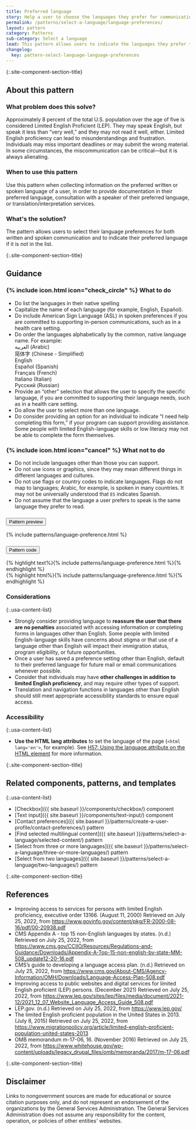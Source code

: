 ```yaml
---
title: Preferred language
story: Help a user to choose the languages they prefer for communication
permalink: /patterns/select-a-language/language-preferences/
layout: pattern
category: Patterns
sub-category: Select a language
lead: This pattern allows users to indicate the languages they prefer to use for either written or spoken communications.
changelog:
  key: pattern-select-language-language-preferences
---
```


{:.site-component-section-title}
## About this pattern

### What problem does this solve?

Approximately 8 percent of the total U.S. population over the age of five is considered Limited English Proficient (LEP). They may speak English, but speak it less than “very well,” and they may not read it well, either. Limited English proficiency can lead to misunderstandings and frustration. Individuals may miss important deadlines or may submit the wrong material. In some circumstances, the miscommunication can be critical—but it is always alienating.

### When to use this pattern

Use this pattern when collecting information on the preferred written or spoken language of a user, in order to provide documentation in their preferred language, consultation with a speaker of their preferred language, or translation/interpretation services.

### What's the solution?

The pattern allows users to select their language preferences for both written and spoken communication and to indicate their preferred language if it is not in the list.

{:.site-component-section-title}
## Guidance

<div class="grid-row grid-gap-3">
  <div class="tablet:grid-col">
    <div class="do-dont">
      <div class="do-dont__do">
        <h3 class="do-dont__heading">
          {% include icon.html icon="check_circle" %}
          What to do
        </h3>
        <div class="do-dont__content">
          <ul>
            <li>Do list the languages in their native spelling</li>
            <li>Capitalize the name of each language (for example, English, Español).</li>
            <li>Do include American Sign Language (ASL) in spoken preferences if you are committed to supporting in-person communications, such as in a health care setting.</li>
            <li>Do order the languages alphabetically by the common, native language name. For example:<br/>
            <span lang="ar" xml:lang="ar">العربية</span> (Arabic)<br/>
            <span lang="zh" xml:lang="zh">简体字</span> (Chinese - Simplified)<br/>
            <span lang="en" xml:lang="en">English</span><br/>
            <span lang="es" xml:lang="es">Español</span> (Spanish)<br/>
            <span lang="fr" xml:lang="fr">Français</span> (French)<br/>
            <span lang="it" xml:lang="it">Italiano</span> (Italian)<br/>
            <span lang="ru" xml:lang="ru">Pусский</span> (Russian)</li>
            <li>Provide an “other” selection that allows the user to specify the specific language, if you are committed to supporting their language needs, such as in a health care setting.</li>
            <li>Do allow the user to select more than one language.</li>
            <li>Do consider providing an option for an individual to indicate “I need help completing this form,” if your program can support providing assistance. Some people with limited English-language skills or low literacy may not be able to complete the form themselves.</li>
         </ul>
        </div>
      </div>
    </div>
  </div>
  <div class="tablet:grid-col">
    <div class="do-dont">
      <div class="do-dont__dont">
        <h3 class="do-dont__heading">
          {% include icon.html icon="cancel" %}
          What not to do
        </h3>
        <div class="do-dont__content">
            <ul>
              <li>Do not include languages other than those you can support. </li>
              <li>Do not use icons or graphics, since they may mean different things in different languages and cultures.</li>
              <li>Do not use flags or country codes to indicate languages. Flags do not map to languages; Arabic, for example, is spoken in many countries. It may not be universally understood that <code>ES</code> indicates Spanish. </li>
              <li>Do not assume that the language a user prefers to speak is the same language they prefer to read.</li>
            </ul>
        </div>
      </div>
    </div>
  </div>
</div>

<div class="usa-accordion usa-accordion--bordered site-accordion-code site-component-preview margin-top-2">
  <h3 id="pattern-preview" class="usa-accordion__heading site-accordion-heading">
    <button type="button" class="usa-accordion__button" aria-controls="accordion-preview" aria-expanded="true">
      Pattern preview
    </button>
  </h3>
  <div id="accordion-preview" class="usa-accordion__content">
    {% include patterns/language-preference.html %}
  </div>
</div>
<div class="usa-accordion usa-accordion--bordered site-accordion-code site-component-preview">
  <h3 id="pattern-code" class="usa-accordion__heading site-accordion-heading">
    <button type="button" class="usa-accordion__button" aria-controls="accordion-code" aria-expanded="false">
      Pattern code
    </button>
  </h3>
  <div id="accordion-code" class="usa-accordion__content highlight-code copy-code">
    <div class="usa-sr-only">
       {% highlight text%}{% include patterns/language-preference.html %}{% endhighlight %}
    </div>
    {% highlight html%}{% include patterns/language-preference.html %}{% endhighlight %}
  </div>
</div>

### Considerations

{:.usa-content-list}
- Strongly consider providing language to **reassure the user that there are no penalties** associated with accessing information or completing forms in languages other than English. Some people with limited English-language skills have concerns about stigma or that use of a language other than English will impact their immigration status, program eligibility, or future opportunities.
- Once a user has saved a preference setting other than English, default to their preferred language for future mail or email communications whenever possible.
- Consider that individuals may have **other challenges in addition to limited English proficiency**, and may require other types of support.
- Translation and navigation functions in languages other than English should still meet appropriate accessibility standards to ensure equal access.

### Accessibility

{:.usa-content-list}
- **Use the HTML lang attributes** to set the language of the page (`<html lang='en'>`, for example). See [H57: Using the language attribute on the HTML element](https://www.w3.org/WAI/WCAG21/Techniques/html/H57) for more information.

{:.site-component-section-title}
## Related components, patterns, and templates

{:.usa-content-list}
- [Checkbox]({{ site.baseurl }}/components/checkbox/) component
- [Text input]({{ site.baseurl }}/components/text-input/) component
- [Contact preferences]({{ site.baseurl }}/patterns/create-a-user-profile/contact-preferences/) pattern
- [Find selected multilingual content]({{ site.baseurl }}/patterns/select-a-language/selected-content/) pattern
- [Select from three or more languages]({{ site.baseurl }}/patterns/select-a-language/three-or-more-languages/) pattern
- [Select from two languages]({{ site.baseurl }}/patterns/select-a-language/two-languages/) pattern

{:.site-component-section-title}
## References

- Improving access to services for persons with limited English proficiency, executive order 13166. (August 11, 2000) Retrieved on July 25, 2022, from <https://www.govinfo.gov/content/pkg/FR-2000-08-16/pdf/00-20938.pdf>
- CMS Appendix A - top 15 non-English languages by states. (n.d.) Retrieved on July 25, 2022, from <https://www.cms.gov/CCIIO/Resources/Regulations-and-Guidance/Downloads/Appendix-A-Top-15-non-english-by-state-MM-508_update12-20-16.pdf>
- CMS’s guide to developing a language access plan. (n.d.) Retrieved on July 25, 2022, from <https://www.cms.gov/About-CMS/Agency-Information/OMH/Downloads/Language-Access-Plan-508.pdf>
- Improving access to public websites and digital services for limited English proficient (LEP) persons. (December 2021) Retrieved on July 25, 2022, from <https://www.lep.gov/sites/lep/files/media/document/2021-12/2021_12_07_Website_Language_Access_Guide_508.pdf>
- LEP.gov. (n.d.) Retrieved on July 25, 2022, from <https://www.lep.gov/>
- The limited English proficient population in the United States in 2013. (July 8, 2015) Retrieved on July 25, 2022, from <https://www.migrationpolicy.org/article/limited-english-proficient-population-united-states-2013>
- OMB memorandum m-17-06, 16. (November 2016) Retrieved on July 25, 2022, from <https://www.whitehouse.gov/wp-content/uploads/legacy_drupal_files/omb/memoranda/2017/m-17-06.pdf>

{:.site-component-section-title}
## Disclaimer

Links to nongovernment sources are made for educational or source citation purposes only, and do not represent an endorsement of the organizations by the General Services Administration. The General Services Administration does not assume any responsibility for the content, operation, or policies of other entities' websites.
